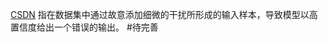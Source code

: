 [CSDN](https://blog.csdn.net/weixin_45521594/article/details/104629732)
指在数据集中通过故意添加细微的干扰所形成的输入样本，导致模型以高置信度给出一个错误的输出。
#待完善 